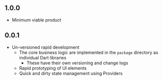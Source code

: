 ## 1.0.0
- Minimum viable product

## 0.0.1
- Un-versioned rapid development
  - The core business logic are implemented in the `package` directory as individual Dart libraries
    - These have their own versioning and change logs
  - Rapid prototyping of UI elements
  - Quick and dirty state management using Providers